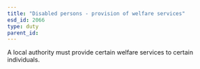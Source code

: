 ```yaml
---
title: "Disabled persons - provision of welfare services"
esd_id: 2066
type: duty
parent_id:  
---
```


A local authority must provide certain welfare services to certain individuals.


